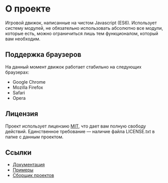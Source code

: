 # О проекте
Игровой движок, написанные на чистом Javascript (ES6). Использует систему модулей, не обязательно использовать абсолютно все модули, которые есть, можно ограничиться лишь тем функционалом, который вам необходим.

## Поддержка браузеров
На данный момент движок работает стабильно на следующих браузерах:
* Google Chrome
* Mozilla Firefox
* Safari
* Opera

## Лицензия
Проект использует лицензию [MIT](./LICENSE.txt), что дает вам полную свободу действий. Единственное требование — наличие файла LICENSE.txt в папке с данным проектом.

## Ссылки
* [Документация](https://42eng.wmgcat.net/wiki)
* [Примеры](./examples)
* [Сборщик проектов](https://github.com/wmgcat/builder)